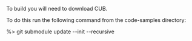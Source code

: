 To build you will need to download CUB.

To do this run the following command from the code-samples directory:

%> git submodule update --init --recursive
